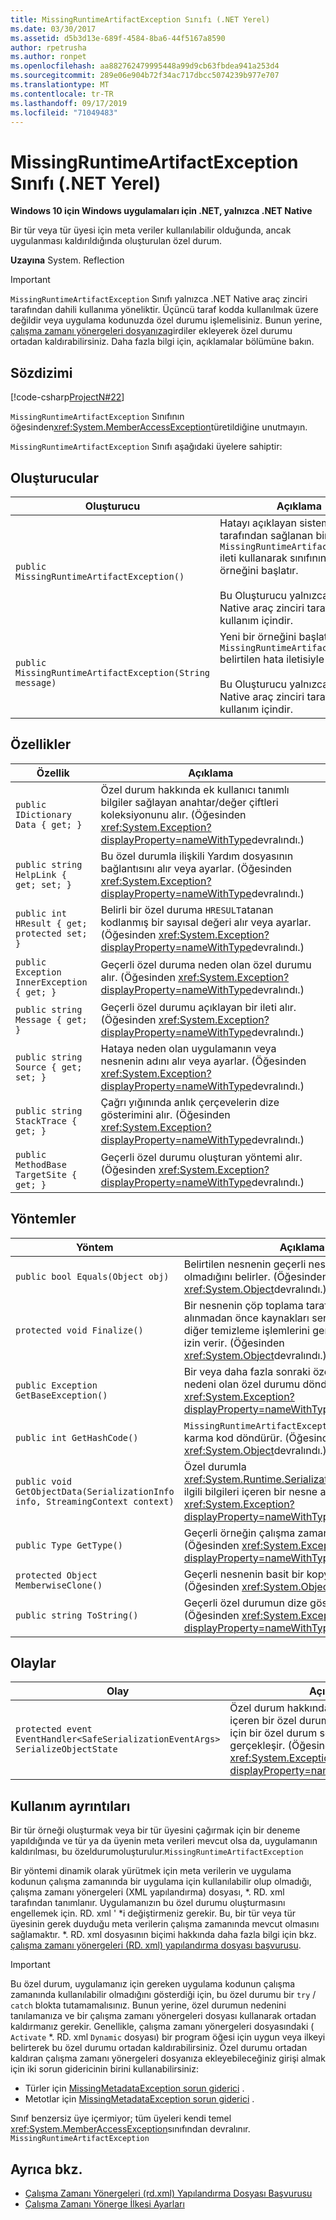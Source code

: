 ```yaml
---
title: MissingRuntimeArtifactException Sınıfı (.NET Yerel)
ms.date: 03/30/2017
ms.assetid: d5b3d13e-689f-4584-8ba6-44f5167a8590
author: rpetrusha
ms.author: ronpet
ms.openlocfilehash: aa882762479995448a99d9cb63fbdea941a253d4
ms.sourcegitcommit: 289e06e904b72f34ac717dbcc5074239b977e707
ms.translationtype: MT
ms.contentlocale: tr-TR
ms.lasthandoff: 09/17/2019
ms.locfileid: "71049483"
---
```

# <a name="missingruntimeartifactexception-class-net-native"></a>MissingRuntimeArtifactException Sınıfı (.NET Yerel)
**Windows 10 için Windows uygulamaları için .NET, yalnızca .NET Native**  
  
 Bir tür veya tür üyesi için meta veriler kullanılabilir olduğunda, ancak uygulanması kaldırıldığında oluşturulan özel durum.  
  
 **Uzayına** System. Reflection  
  
> [!IMPORTANT]
> `MissingRuntimeArtifactException` Sınıfı yalnızca .NET Native araç zinciri tarafından dahili kullanıma yöneliktir. Üçüncü taraf kodda kullanılmak üzere değildir veya uygulama kodunuzda özel durumu işlemelisiniz. Bunun yerine, [çalışma zamanı yönergeleri dosyanıza](runtime-directives-rd-xml-configuration-file-reference.md)girdiler ekleyerek özel durumu ortadan kaldırabilirsiniz. Daha fazla bilgi için, açıklamalar bölümüne bakın.  
  
## <a name="syntax"></a>Sözdizimi  
 [!code-csharp[ProjectN#22](../../../samples/snippets/csharp/VS_Snippets_CLR/projectn/cs/missingruntimeartifactexception_syntax1.cs#22)]  
  
 `MissingRuntimeArtifactException` Sınıfının öğesinden<xref:System.MemberAccessException>türetildiğine unutmayın.  
  
 `MissingRuntimeArtifactException` Sınıfı aşağıdaki üyelere sahiptir:  
  
## <a name="constructors"></a>Oluşturucular  
  
|Oluşturucu|Açıklama|  
|-----------------|-----------------|  
|`public MissingRuntimeArtifactException()`|Hatayı açıklayan sistem tarafından sağlanan bir `MissingRuntimeArtifactException` ileti kullanarak sınıfının yeni bir örneğini başlatır.<br /><br /> Bu Oluşturucu yalnızca .NET Native araç zinciri tarafından iç kullanım içindir.|  
|`public MissingRuntimeArtifactException(String message)`|Yeni bir örneğini başlatır `MissingRuntimeArtifactException` belirtilen hata iletisiyle sınıfı.<br /><br /> Bu Oluşturucu yalnızca .NET Native araç zinciri tarafından iç kullanım içindir.|  
  
## <a name="properties"></a>Özellikler  
  
|Özellik|Açıklama|  
|--------------|-----------------|  
|`public IDictionary Data { get; }`|Özel durum hakkında ek kullanıcı tanımlı bilgiler sağlayan anahtar/değer çiftleri koleksiyonunu alır. (Öğesinden <xref:System.Exception?displayProperty=nameWithType>devralındı.)|  
|`public string HelpLink { get; set; }`|Bu özel durumla ilişkili Yardım dosyasının bağlantısını alır veya ayarlar. (Öğesinden <xref:System.Exception?displayProperty=nameWithType>devralındı.)|  
|`public int HResult { get; protected set; }`|Belirli bir özel duruma `HRESULT`atanan kodlanmış bir sayısal değeri alır veya ayarlar. (Öğesinden <xref:System.Exception?displayProperty=nameWithType>devralındı.)|  
|`public Exception InnerException { get; }`|Geçerli özel duruma neden olan özel durumu alır. (Öğesinden <xref:System.Exception?displayProperty=nameWithType>devralındı.)|  
|`public string Message { get; }`|Geçerli özel durumu açıklayan bir ileti alır. (Öğesinden <xref:System.Exception?displayProperty=nameWithType>devralındı.)|  
|`public string Source { get; set; }`|Hataya neden olan uygulamanın veya nesnenin adını alır veya ayarlar. (Öğesinden <xref:System.Exception?displayProperty=nameWithType>devralındı.)|  
|`public string StackTrace { get; }`|Çağrı yığınında anlık çerçevelerin dize gösterimini alır. (Öğesinden <xref:System.Exception?displayProperty=nameWithType>devralındı.)|  
|`public MethodBase TargetSite { get; }`|Geçerli özel durumu oluşturan yöntemi alır. (Öğesinden <xref:System.Exception?displayProperty=nameWithType>devralındı.)|  
  
## <a name="methods"></a>Yöntemler  
  
|Yöntem|Açıklama|  
|------------|-----------------|  
|`public bool Equals(Object obj)`|Belirtilen nesnenin geçerli nesneyle eşit olup olmadığını belirler.  (Öğesinden <xref:System.Object>devralındı.)|  
|`protected void Finalize()`|Bir nesnenin çöp toplama tarafından geri alınmadan önce kaynakları serbest bırakma ve diğer temizleme işlemlerini gerçekleştirmesine izin verir. (Öğesinden <xref:System.Object>devralındı.)|  
|`public Exception GetBaseException()`|Bir veya daha fazla sonraki özel durumun asıl nedeni olan özel durumu döndürür. (Öğesinden <xref:System.Exception?displayProperty=nameWithType>devralındı.)|  
|`public int GetHashCode()`|`MissingRuntimeArtifactException` Örnek için bir karma kod döndürür.   (Öğesinden <xref:System.Object>devralındı.)|  
|`public void GetObjectData(SerializationInfo info, StreamingContext context)`|Özel durumla <xref:System.Runtime.Serialization.SerializationInfo> ilgili bilgileri içeren bir nesne ayarlar.  (Öğesinden <xref:System.Exception?displayProperty=nameWithType>devralındı.)|  
|`public Type GetType()`|Geçerli örneğin çalışma zamanı türünü alır. (Öğesinden <xref:System.Exception?displayProperty=nameWithType>devralındı.)|  
|`protected Object MemberwiseClone()`|Geçerli nesnenin basit bir kopyasını oluşturur. (Öğesinden <xref:System.Object>devralındı.)|  
|`public string ToString()`|Geçerli özel durumun dize gösterimini döndürür. (Öğesinden <xref:System.Exception?displayProperty=nameWithType>devralındı.)|  
  
## <a name="events"></a>Olaylar  
  
|Olay|Açıklama|  
|-----------|-----------------|  
|`protected event EventHandler<SafeSerializationEventArgs> SerializeObjectState`|Özel durum hakkında serileştirilmiş veri içeren bir özel durum nesnesi oluşturmak için bir özel durum serileştirildiğinde gerçekleşir. (Öğesinden <xref:System.Exception?displayProperty=nameWithType>devralındı.)|  
  
## <a name="usage-details"></a>Kullanım ayrıntıları  
 Bir tür örneği oluşturmak veya bir tür üyesini çağırmak için bir deneme yapıldığında ve tür ya da üyenin meta verileri mevcut olsa da, uygulamanın kaldırılması, bu özeldurumoluşturulur.`MissingRuntimeArtifactException`  
  
 Bir yöntemi dinamik olarak yürütmek için meta verilerin ve uygulama kodunun çalışma zamanında bir uygulama için kullanılabilir olup olmadığı, çalışma zamanı yönergeleri (XML yapılandırma) dosyası, \*. RD. xml tarafından tanımlanır. Uygulamanızın bu özel durumu oluşturmasını engellemek için. RD. xml ' \*i değiştirmeniz gerekir. Bu, bir tür veya tür üyesinin gerek duyduğu meta verilerin çalışma zamanında mevcut olmasını sağlamaktır. \*. RD. xml dosyasının biçimi hakkında daha fazla bilgi için bkz. [çalışma zamanı yönergeleri (RD. xml) yapılandırma dosyası başvurusu](runtime-directives-rd-xml-configuration-file-reference.md).  
  
> [!IMPORTANT]
> Bu özel durum, uygulamanız için gereken uygulama kodunun çalışma zamanında kullanılabilir olmadığını gösterdiği için, bu özel durumu bir `try` / `catch` blokta tutamamalısınız. Bunun yerine, özel durumun nedenini tanılamanıza ve bir çalışma zamanı yönergeleri dosyası kullanarak ortadan kaldırmanız gerekir. Genellikle, çalışma zamanı yönergeleri dosyasındaki ( `Activate` \*. RD. xml `Dynamic` dosyası) bir program öğesi için uygun veya ilkeyi belirterek bu özel durumu ortadan kaldırabilirsiniz. Özel durumu ortadan kaldıran çalışma zamanı yönergeleri dosyanıza ekleyebileceğiniz girişi almak için iki sorun gidericinin birini kullanabilirsiniz:  
>   
> - Türler için [MissingMetadataException sorun giderici](https://dotnet.github.io/native/troubleshooter/type.html) .  
> - Metotlar için [MissingMetadataException sorun giderici](https://dotnet.github.io/native/troubleshooter/method.html) .  
  
 Sınıf benzersiz üye içermiyor; tüm üyeleri kendi temel <xref:System.MemberAccessException>sınıfından devralınır. `MissingRuntimeArtifactException`  
  
## <a name="see-also"></a>Ayrıca bkz.

- [Çalışma Zamanı Yönergeleri (rd.xml) Yapılandırma Dosyası Başvurusu](runtime-directives-rd-xml-configuration-file-reference.md)
- [Çalışma Zamanı Yönerge İlkesi Ayarları](runtime-directive-policy-settings.md)
